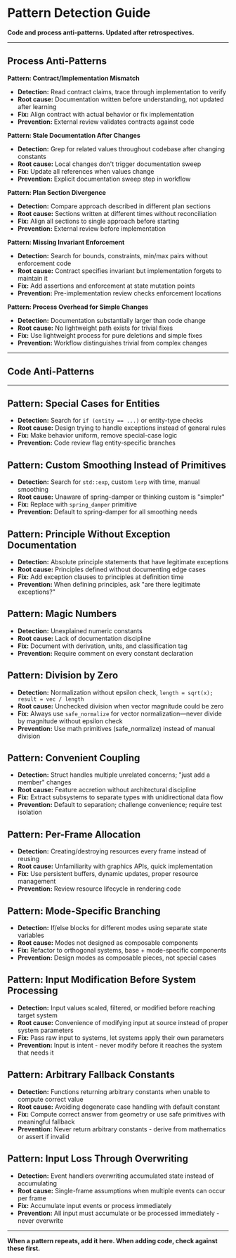 # Pattern Detection Guide

**Code and process anti-patterns. Updated after retrospectives.**

---

## Process Anti-Patterns

**Pattern: Contract/Implementation Mismatch**
- **Detection:** Read contract claims, trace through implementation to verify
- **Root cause:** Documentation written before understanding, not updated after learning
- **Fix:** Align contract with actual behavior or fix implementation
- **Prevention:** External review validates contracts against code

**Pattern: Stale Documentation After Changes**
- **Detection:** Grep for related values throughout codebase after changing constants
- **Root cause:** Local changes don't trigger documentation sweep
- **Fix:** Update all references when values change
- **Prevention:** Explicit documentation sweep step in workflow

**Pattern: Plan Section Divergence**
- **Detection:** Compare approach described in different plan sections
- **Root cause:** Sections written at different times without reconciliation
- **Fix:** Align all sections to single approach before starting
- **Prevention:** External review before implementation

**Pattern: Missing Invariant Enforcement**
- **Detection:** Search for bounds, constraints, min/max pairs without enforcement code
- **Root cause:** Contract specifies invariant but implementation forgets to maintain it
- **Fix:** Add assertions and enforcement at state mutation points
- **Prevention:** Pre-implementation review checks enforcement locations

**Pattern: Process Overhead for Simple Changes**
- **Detection:** Documentation substantially larger than code change
- **Root cause:** No lightweight path exists for trivial fixes
- **Fix:** Use lightweight process for pure deletions and simple fixes
- **Prevention:** Workflow distinguishes trivial from complex changes

---

## Code Anti-Patterns

---

## Pattern: Special Cases for Entities
- **Detection:** Search for `if (entity == ...)` or entity-type checks
- **Root cause:** Design trying to handle exceptions instead of general rules
- **Fix:** Make behavior uniform, remove special-case logic
- **Prevention:** Code review flag entity-specific branches

## Pattern: Custom Smoothing Instead of Primitives
- **Detection:** Search for `std::exp`, custom `lerp` with time, manual smoothing
- **Root cause:** Unaware of spring-damper or thinking custom is "simpler"
- **Fix:** Replace with `spring_damper` primitive
- **Prevention:** Default to spring-damper for all smoothing needs

## Pattern: Principle Without Exception Documentation
- **Detection:** Absolute principle statements that have legitimate exceptions
- **Root cause:** Principles defined without documenting edge cases
- **Fix:** Add exception clauses to principles at definition time
- **Prevention:** When defining principles, ask "are there legitimate exceptions?"

## Pattern: Magic Numbers
- **Detection:** Unexplained numeric constants
- **Root cause:** Lack of documentation discipline
- **Fix:** Document with derivation, units, and classification tag
- **Prevention:** Require comment on every constant declaration

## Pattern: Division by Zero
- **Detection:** Normalization without epsilon check, `length = sqrt(x); result = vec / length`
- **Root cause:** Unchecked division when vector magnitude could be zero
- **Fix:** Always use `safe_normalize` for vector normalization—never divide by magnitude without epsilon check
- **Prevention:** Use math primitives (safe_normalize) instead of manual division

## Pattern: Convenient Coupling
- **Detection:** Struct handles multiple unrelated concerns; "just add a member" changes
- **Root cause:** Feature accretion without architectural discipline
- **Fix:** Extract subsystems to separate types with unidirectional data flow
- **Prevention:** Default to separation; challenge convenience; require test isolation

## Pattern: Per-Frame Allocation
- **Detection:** Creating/destroying resources every frame instead of reusing
- **Root cause:** Unfamiliarity with graphics APIs, quick implementation
- **Fix:** Use persistent buffers, dynamic updates, proper resource management
- **Prevention:** Review resource lifecycle in rendering code

## Pattern: Mode-Specific Branching
- **Detection:** If/else blocks for different modes using separate state variables
- **Root cause:** Modes not designed as composable components
- **Fix:** Refactor to orthogonal systems, base + mode-specific components
- **Prevention:** Design modes as composable pieces, not special cases

## Pattern: Input Modification Before System Processing
- **Detection:** Input values scaled, filtered, or modified before reaching target system
- **Root cause:** Convenience of modifying input at source instead of proper system parameters
- **Fix:** Pass raw input to systems, let systems apply their own parameters
- **Prevention:** Input is intent - never modify before it reaches the system that needs it

## Pattern: Arbitrary Fallback Constants
- **Detection:** Functions returning arbitrary constants when unable to compute correct value
- **Root cause:** Avoiding degenerate case handling with default constant
- **Fix:** Compute correct answer from geometry or use safe primitives with meaningful fallback
- **Prevention:** Never return arbitrary constants - derive from mathematics or assert if invalid

## Pattern: Input Loss Through Overwriting
- **Detection:** Event handlers overwriting accumulated state instead of accumulating
- **Root cause:** Single-frame assumptions when multiple events can occur per frame
- **Fix:** Accumulate input events or process immediately
- **Prevention:** All input must accumulate or be processed immediately - never overwrite

---

**When a pattern repeats, add it here. When adding code, check against these first.**
